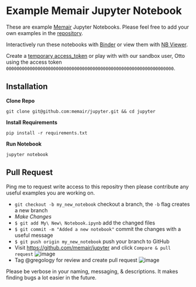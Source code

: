 # Example Memair Jupyter Notebook

These are example [Memair](https://memair.com) Jupyter Notebooks. Please feel free to add your own examples in the [repository](https://github.com/memair/jupyter).

Interactively run these notebooks with [Binder](https://mybinder.org/v2/gh/memair/jupyter/master) or view them with [NB Viewer](https://nbviewer.jupyter.org/github/memair/jupyter/tree/master/).

Create a [temporary access_token](https://memair.com/temporary_access_token) or play with with our sandbox user, Otto using the access token
`0000000000000000000000000000000000000000000000000000000000000000`.

## Installation

**Clone Repo**

`git clone git@github.com:memair/jupyter.git && cd jupyter`

**Install Requirements**

`pip install -r requirements.txt`

**Run Notebook**

`jupyter notebook`

## Pull Request

Ping me to request write access to this repositry then please contribute any useful examples you are working on.

* `git checkout -b my_new_notebook` checkout a branch, the `-b` flag creates a new branch
* *Make Changes*
* `$ git add My\ New\ Notebook.ipynb` add the changed files
* `$ git commit -m "Added a new notebook"` commit the changes with a useful message
* `$ git push origin my_new_notebook` push your branch to GitHub
* Visit https://github.com/memair/jupyter and click `Compare & pull request` ![image](https://user-images.githubusercontent.com/1595448/52010239-05f93c80-24a3-11e9-8324-1bfc66efa1b3.png)
* Tag @gregology for review and create pull request
![image](https://user-images.githubusercontent.com/1595448/52010196-e6faaa80-24a2-11e9-90b4-719335c4c74f.png)

Please be verbose in your naming, messaging, & descriptions. It makes finding bugs a lot easier in the future.
